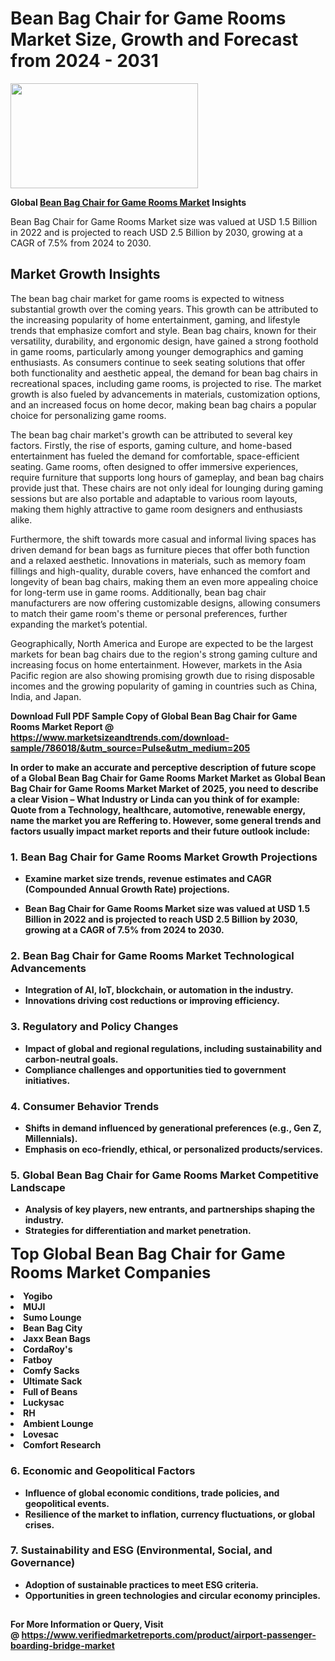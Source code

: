 <H1>Bean Bag Chair for Game Rooms Market Size, Growth and Forecast from 2024 - 2031</H1><img class="aligncenter size-medium wp-image-584254" src="https://thirdeyenews.in/wp-content/uploads/2024/09/Global-Market-Research-300x168.jpeg" alt="" width="300" height="168" /><p><strong>Global&nbsp;<a href="https://www.marketsizeandtrends.com/download-sample/786018/&amp;utm_source=Pulse&amp;utm_medium=205">Bean Bag Chair for Game Rooms Market</a> Insights</strong></p><p>Bean Bag Chair for Game Rooms Market size was valued at USD 1.5 Billion in 2022 and is projected to reach USD 2.5 Billion by 2030, growing at a CAGR of 7.5% from 2024 to 2030.</p><p><h2>Market Growth Insights</h2> <p>The bean bag chair market for game rooms is expected to witness substantial growth over the coming years. This growth can be attributed to the increasing popularity of home entertainment, gaming, and lifestyle trends that emphasize comfort and style. Bean bag chairs, known for their versatility, durability, and ergonomic design, have gained a strong foothold in game rooms, particularly among younger demographics and gaming enthusiasts. As consumers continue to seek seating solutions that offer both functionality and aesthetic appeal, the demand for bean bag chairs in recreational spaces, including game rooms, is projected to rise. The market growth is also fueled by advancements in materials, customization options, and an increased focus on home decor, making bean bag chairs a popular choice for personalizing game rooms.</p> <p><strong></strong></p> <p>The bean bag chair market's growth can be attributed to several key factors. Firstly, the rise of esports, gaming culture, and home-based entertainment has fueled the demand for comfortable, space-efficient seating. Game rooms, often designed to offer immersive experiences, require furniture that supports long hours of gameplay, and bean bag chairs provide just that. These chairs are not only ideal for lounging during gaming sessions but are also portable and adaptable to various room layouts, making them highly attractive to game room designers and enthusiasts alike.</p> <p>Furthermore, the shift towards more casual and informal living spaces has driven demand for bean bags as furniture pieces that offer both function and a relaxed aesthetic. Innovations in materials, such as memory foam fillings and high-quality, durable covers, have enhanced the comfort and longevity of bean bag chairs, making them an even more appealing choice for long-term use in game rooms. Additionally, bean bag chair manufacturers are now offering customizable designs, allowing consumers to match their game room's theme or personal preferences, further expanding the market’s potential.</p> <p>Geographically, North America and Europe are expected to be the largest markets for bean bag chairs due to the region's strong gaming culture and increasing focus on home entertainment. However, markets in the Asia Pacific region are also showing promising growth due to rising disposable incomes and the growing popularity of gaming in countries such as China, India, and Japan.</p> <p><strong></p><p><span class=""><strong>Download Full PDF Sample Copy of Global Bean Bag Chair for Game Rooms Market Report</strong> @ <a href="https://www.marketsizeandtrends.com/download-sample/786018/&amp;utm_source=Pulse&amp;utm_medium=205" target="_blank">https://www.marketsizeandtrends.com/download-sample/786018/&amp;utm_source=Pulse&amp;utm_medium=205</a></span></p><p>In order to make an accurate and perceptive description of future scope of a Global&nbsp;Bean Bag Chair for Game Rooms Market Market as Global&nbsp;Bean Bag Chair for Game Rooms Market Market of 2025, you need to describe a clear Vision &ndash; What Industry or Linda can you think of for example: Quote from a Technology, healthcare, automotive, renewable energy, name the market you are Reffering to. However, some general trends and factors usually impact market reports and their future outlook include:</p><h3>1.&nbsp;<strong>Bean Bag Chair for Game Rooms Market Growth Projections</strong></h3><ul><li>Examine market size trends, revenue estimates and CAGR (Compounded Annual Growth Rate) projections.</li><li><p>Bean Bag Chair for Game Rooms Market size was valued at USD 1.5 Billion in 2022 and is projected to reach USD 2.5 Billion by 2030, growing at a CAGR of 7.5% from 2024 to 2030.</p></li></ul><h3>2.&nbsp;<strong>Bean Bag Chair for Game Rooms Market Technological Advancements</strong></h3><ul><li>Integration of AI, IoT, blockchain, or automation in the industry.</li><li>Innovations driving cost reductions or improving efficiency.</li></ul><h3>3.&nbsp;<strong>Regulatory and Policy Changes</strong></h3><ul><li>Impact of global and regional regulations, including sustainability and carbon-neutral goals.</li><li>Compliance challenges and opportunities tied to government initiatives.</li></ul><h3>4.&nbsp;<strong>Consumer Behavior Trends</strong></h3><ul><li>Shifts in demand influenced by generational preferences (e.g., Gen Z, Millennials).</li><li>Emphasis on eco-friendly, ethical, or personalized products/services.</li></ul><h3>5.&nbsp;<strong>Global Bean Bag Chair for Game Rooms Market Competitive Landscape</strong></h3><ul><li>Analysis of key players, new entrants, and partnerships shaping the industry.</li><li>Strategies for differentiation and market penetration.</li></ul><p data-pm-slice="1 1 []"><span style="color: inherit; font-family: inherit; font-size: 25px;">Top Global Bean Bag Chair for Game Rooms Market Companies</span></p><div class="" data-test-id=""><p><li>Yogibo</li><li> MUJI</li><li> Sumo Lounge</li><li> Bean Bag City</li><li> Jaxx Bean Bags</li><li> CordaRoy's</li><li> Fatboy</li><li> Comfy Sacks</li><li> Ultimate Sack</li><li> Full of Beans</li><li> Luckysac</li><li> RH</li><li> Ambient Lounge</li><li> Lovesac</li><li> Comfort Research</li></p></div><h3>6.&nbsp;<strong>Economic and Geopolitical Factors</strong></h3><ul><li>Influence of global economic conditions, trade policies, and geopolitical events.</li><li>Resilience of the market to inflation, currency fluctuations, or global crises.</li></ul><h3>7.&nbsp;<strong>Sustainability and ESG (Environmental, Social, and Governance)</strong></h3><ul><li>Adoption of sustainable practices to meet ESG criteria.</li><li>Opportunities in green technologies and circular economy principles.</li></ul><h2><strong style="font-size: 14px;">For More Information or Query, Visit @&nbsp;</strong><a style="background-color: #ffffff; font-size: 14px;" href="https://www.marketsizeandtrends.com/report/bean-bag-chair-for-game-rooms-market/" target="_blank">https://www.verifiedmarketreports.com/product/airport-passenger-boarding-bridge-market</a></h2>
